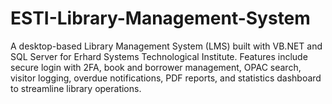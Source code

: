 # ESTI-Library-Management-System
A desktop-based Library Management System (LMS) built with VB.NET and SQL Server for Erhard Systems Technological Institute. Features include secure login with 2FA, book and borrower management, OPAC search, visitor logging, overdue notifications, PDF reports, and statistics dashboard to streamline library operations.
